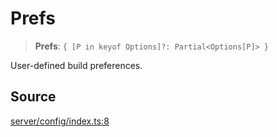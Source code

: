 # Prefs

> **Prefs**: `{ [P in keyof Options]?: Partial<Options[P]> }`

User-defined build preferences.

## Source

[server/config/index.ts:8](https://github.com/Elringus/Imgit/blob/f5cda02/src/server/config/index.ts#L8)
